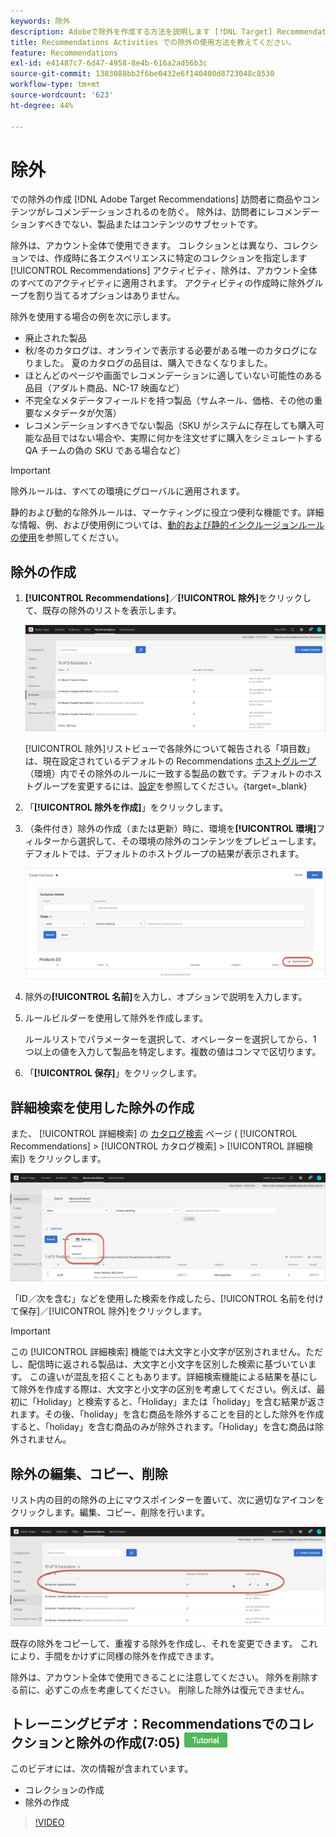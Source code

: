 ```yaml
---
keywords: 除外
description: Adobeで除外を作成する方法を説明します [!DNL Target] Recommendationsを使用して、訪問者に商品やコンテンツがレコメンデーションされるのを防ぎます。
title: Recommendations Activities での除外の使用方法を教えてください。
feature: Recommendations
exl-id: e41487c7-6d47-4958-8e4b-616a2ad56b3c
source-git-commit: 1383088bb2f6be0432e6f140400d8723048c8530
workflow-type: tm+mt
source-wordcount: '623'
ht-degree: 44%

---
```


# 除外

での除外の作成 [!DNL Adobe Target Recommendations] 訪問者に商品やコンテンツがレコメンデーションされるのを防ぐ。 除外は、訪問者にレコメンデーションすべきでない、製品またはコンテンツのサブセットです。

除外は、アカウント全体で使用できます。 コレクションとは異なり、コレクションでは、作成時に各エクスペリエンスに特定のコレクションを指定します [!UICONTROL Recommendations] アクティビティ、除外は、アカウント全体のすべてのアクティビティに適用されます。 アクティビティの作成時に除外グループを割り当てるオプションはありません。

除外を使用する場合の例を次に示します。

* 廃止された製品
* 秋/冬のカタログは、オンラインで表示する必要がある唯一のカタログになりました。 夏のカタログの品目は、購入できなくなりました。
* ほとんどのページや画面でレコメンデーションに適していない可能性のある品目（アダルト商品、NC-17 映画など）
* 不完全なメタデータフィールドを持つ製品（サムネール、価格、その他の重要なメタデータが欠落）
* レコメンデーションすべきでない製品（SKU がシステムに存在しても購入可能な品目ではない場合や、実際に何かを注文せずに購入をシミュレートする QA チームの偽の SKU である場合など）

>[!IMPORTANT]
>
>除外ルールは、すべての環境にグローバルに適用されます。
>
>静的および動的な除外ルールは、マーケティングに役立つ便利な機能です。詳細な情報、例、および使用例については、[動的および静的インクルージョンルールの使用](/help/main/c-recommendations/c-algorithms/use-dynamic-and-static-inclusion-rules.md#concept_4CB5C0FA705D4E449BD0B37B3D987F9F)を参照してください。

## 除外の作成

1. **[!UICONTROL Recommendations]**／**[!UICONTROL 除外]**&#x200B;をクリックして、既存の除外のリストを表示します。

   ![exclusions_list 画像](assets/exclusions_list.png)

   [!UICONTROL 除外]リストビューで各除外について報告される「項目数」は、現在設定されているデフォルトの Recommendations [ホストグループ](/help/main/administrating-target/hosts.md)（環境）内でその除外のルールに一致する製品の数です。デフォルトのホストグループを変更するには、[設定](https://experienceleague.corp.adobe.com/docs/target-dev/developer/recommendations.html?lang=ja)を参照してください。{target=_blank}

1. 「**[!UICONTROL 除外を作成]**」をクリックします。

1. （条件付き）除外の作成（または更新）時に、環境を&#x200B;**[!UICONTROL 環境]**&#x200B;フィルターから選択して、その環境の除外のコンテンツをプレビューします。デフォルトでは、デフォルトのホストグループの結果が表示されます。

   ![除外を作成](/help/main/c-recommendations/c-products/assets/CreateExclusion.png)

1. 除外の&#x200B;**[!UICONTROL 名前]**&#x200B;を入力し、オプションで説明を入力します。

1. ルールビルダーを使用して除外を作成します。

   ルールリストでパラメーターを選択して、オペレーターを選択してから、1 つ以上の値を入力して製品を特定します。複数の値はコンマで区切ります。

1. 「**[!UICONTROL 保存]**」をクリックします。

## 詳細検索を使用した除外の作成

また、 [!UICONTROL 詳細検索] の [カタログ検索](/help/main/c-recommendations/c-products/catalog-search.md#save-as) ページ ( [!UICONTROL Recommendations] > [!UICONTROL カタログ検索] > [!UICONTROL 詳細検索]) をクリックします。

![名前を付けて保存ダイアログ](/help/main/c-recommendations/c-products/assets/save-as.png)

「ID／次を含む」などを使用した検索を作成したら、[!UICONTROL 名前を付けて保存]／[!UICONTROL 除外]をクリックします。

>[!IMPORTANT]
>
>この [!UICONTROL 詳細検索] 機能では大文字と小文字が区別されません。ただし、配信時に返される製品は、大文字と小文字を区別した検索に基づいています。 この違いが混乱を招くこともあります。詳細検索機能による結果を基にして除外を作成する際は、大文字と小文字の区別を考慮してください。例えば、最初に「Holiday」と検索すると、「Holiday」または「holiday」を含む結果が返されます。その後、「holiday」を含む商品を除外することを目的とした除外を作成すると、「holiday」を含む商品のみが除外されます。「Holiday」を含む商品は除外されません。

## 除外の編集、コピー、削除

リスト内の目的の除外の上にマウスポインターを置いて、次に適切なアイコンをクリックします。編集、コピー、削除を行います。

![除外のアイコンにマウスポインターを置く](/help/main/c-recommendations/c-products/assets/hover-exclusions.png)

既存の除外をコピーして、重複する除外を作成し、それを変更できます。 これにより、手間をかけずに同様の除外を作成できます。

除外は、アカウント全体で使用できることに注意してください。 除外を削除する前に、必ずこの点を考慮してください。 削除した除外は復元できません。

## トレーニングビデオ：Recommendationsでのコレクションと除外の作成(7:05) ![チュートリアルバッジ](/help/main/assets/tutorial.png)

このビデオには、次の情報が含まれています。

* コレクションの作成
* 除外の作成

>[!VIDEO](https://video.tv.adobe.com/v/27689)

